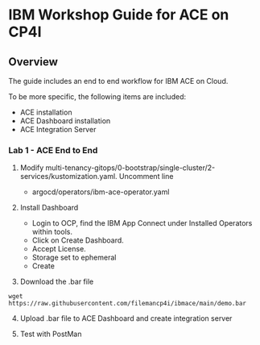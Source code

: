 # IBM Workshop Guide for **ACE on CP4I**

## Overview  

<!--- cSpell:ignore gitorg YAMLs -->

The guide includes an end to end workflow for IBM ACE on Cloud.

To be more specific, the following items are included:

-   ACE installation
-   ACE Dashboard installation
-   ACE Integration Server

### Lab 1 - ACE End to End

1. Modify  multi-tenancy-gitops/0-bootstrap/single-cluster/2-services/kustomization.yaml. Uncomment line 
    - argocd/operators/ibm-ace-operator.yaml

2. Install Dashboard
    - Login to OCP, find the IBM App Connect under Installed Operators within tools. 
    - Click on Create Dashboard. 
    - Accept License. 
    - Storage set to ephemeral
    - Create

3. Download the .bar file
```
wget https://raw.githubusercontent.com/filemancp4i/ibmace/main/demo.bar
```

4. Upload .bar file to ACE Dashboard and create integration server

5. Test with PostMan
